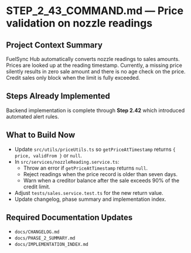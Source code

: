 # STEP_2_43_COMMAND.md — Price validation on nozzle readings

## Project Context Summary
FuelSync Hub automatically converts nozzle readings to sales amounts. Prices are looked up at the reading timestamp. Currently, a missing price silently results in zero sale amount and there is no age check on the price. Credit sales only block when the limit is fully exceeded.

## Steps Already Implemented
Backend implementation is complete through **Step 2.42** which introduced automated alert rules.

## What to Build Now
- Update `src/utils/priceUtils.ts` so `getPriceAtTimestamp` returns `{ price, validFrom }` or `null`.
- In `src/services/nozzleReading.service.ts`:
  - Throw an error if `getPriceAtTimestamp` returns `null`.
  - Reject readings when the price record is older than seven days.
  - Warn when a creditor balance after the sale exceeds 90% of the credit limit.
- Adjust `tests/sales.service.test.ts` for the new return value.
- Update changelog, phase summary and implementation index.

## Required Documentation Updates
- `docs/CHANGELOG.md`
- `docs/PHASE_2_SUMMARY.md`
- `docs/IMPLEMENTATION_INDEX.md`
